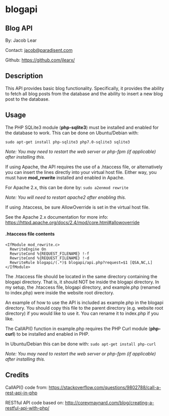 # blogapi
## Blog API

By: Jacob Lear

Contact: jacob@paradisent.com

Github: https://github.com/jlearx/

## Description 
This API provides basic blog functionality. Specifically, it provides the
ability to fetch all blog posts from the database and the ability to insert a new blog
post to the database.

## Usage
The PHP SQLite3 module (**php-sqlite3**) must be installed and enabled for the database to work.
This can be done on Ubuntu/Debian with: 

`sudo apt-get install php-sqlite3 php7.0-sqlite3 sqlite3`

*Note: You may need to restart the web server or php-fpm (if applicable) after installing this.*

If using Apache, the API requires the use of a .htaccess file, or alternatively you can insert the lines 
directly into your virtual host file. Either way, you must have **mod_rewrite** installed and enabled
in Apache.

For Apache 2.x, this can be done by: 
`sudo a2enmod rewrite`

*Note: You will need to restart apache2 after enabling this.*

If using .htaccess, be sure AllowOverride is set in the virtual host file.

See the Apache 2.x documentation for more info: 
https://httpd.apache.org/docs/2.4/mod/core.html#allowoverride

#### .htaccess file contents
    <IfModule mod_rewrite.c>
      RewriteEngine On
      RewriteCond %{REQUEST_FILENAME} !-f
      RewriteCond %{REQUEST_FILENAME} !-d
      RewriteRule blogapi/(.*)$ blogapi/api.php?request=$1 [QSA,NC,L]
    </IfModule>

The .htaccess file should be located in the same directory containing the blogapi directory.
That is, it should NOT be inside the blogapi directory.
In my setup, the .htaccess file, blogapi directory, and example.php (renamed to index.php)
were inside the website root directory.

An example of how to use the API is included as example.php in the blogapi directory.
You should copy this file to the parent directory (e.g. website root directory) if you would
like to use it. You can rename it to index.php if you like.

The CallAPI() function in example.php requires the PHP Curl module (**php-curl**) to be installed 
and enabled in PHP.

In Ubuntu/Debian this can be done with: 
`sudo apt-get install php-curl`

*Note: You may need to restart the web server or php-fpm (if applicable) after installing this.*

## Credits
CallAPI() code from:  https://stackoverflow.com/questions/9802788/call-a-rest-api-in-php

RESTful API code based on: http://coreymaynard.com/blog/creating-a-restful-api-with-php/
